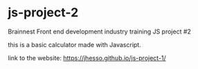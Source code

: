 # js-project-2
Brainnest Front end development industry training JS project #2

this is a basic calculator made with Javascript. <br>

link to the website: https://jhesso.github.io/js-project-1/

